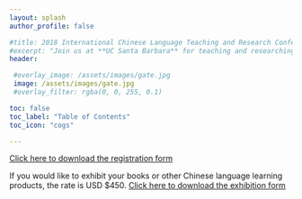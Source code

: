```yaml
---
layout: splash
author_profile: false

#title: 2018 International Chinese Language Teaching and Research Conference Nov.10-11
#excerpt: "Join us at **UC Santa Barbara** for teaching and researching in the area of Chinese language"
header: 

 #overlay_image: /assets/images/gate.jpg
 image: /assets/images/gate.jpg
 #overlay_filter: rgba(0, 0, 255, 0.1)

toc: false
toc_label: "Table of Contents"
toc_icon: "cogs"

---
```


<a href="/assets/docs/registration-form.docx">Click here to download the registration form</a>

If you would like to exhibit your books or other Chinese language learning products, the rate is USD $450. <a href="/assets/docs/exhibition-form.docx">Click here to download the exhibition form</a>
